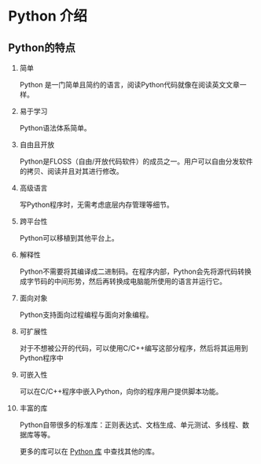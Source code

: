 # Python 介绍

## Python的特点

1. 简单

    Python 是一门简单且简约的语言，阅读Python代码就像在阅读英文文章一样。

2. 易于学习

    Python语法体系简单。

3. 自由且开放

    Python是FLOSS（自由/开放代码软件）的成员之一。用户可以自由分发软件的拷贝、阅读并且对其进行修改。

4. 高级语言

    写Python程序时，无需考虑底层内存管理等细节。

5. 跨平台性

    Python可以移植到其他平台上。

6. 解释性

    Python不需要将其编译成二进制码。在程序内部，Python会先将源代码转换成字节码的中间形势，然后再转换成电脑能所使用的语言并运行它。

7. 面向对象

    Python支持面向过程编程与面向对象编程。

8. 可扩展性

    对于不想被公开的代码，可以使用C/C++编写这部分程序，然后将其运用到Python程序中

9. 可嵌入性

    可以在C/C++程序中嵌入Python，向你的程序用户提供脚本功能。

10. 丰富的库

    Python自带很多的标准库：正则表达式、文档生成、单元测试、多线程、数据库等等。
    
    更多的库可以在 [Python 库](https://pypi.python.org/pypi) 中查找其他的库。